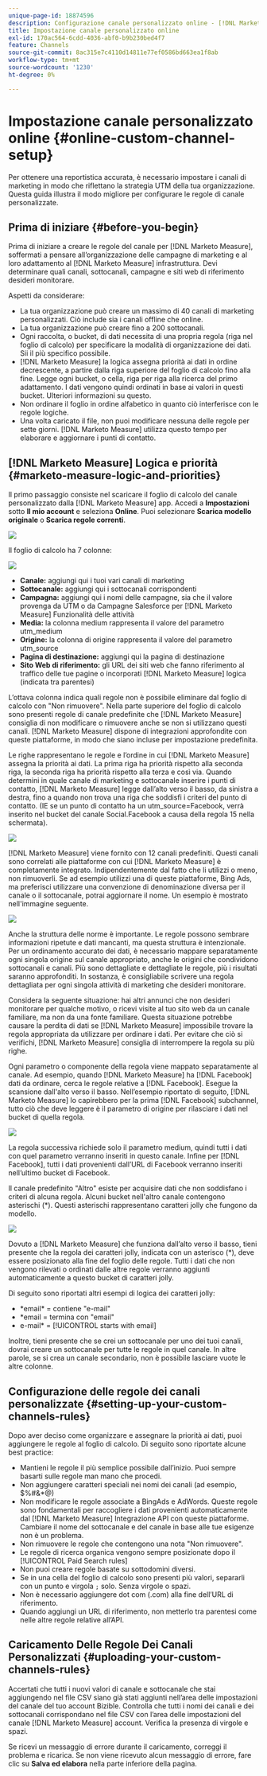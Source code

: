 ```yaml
---
unique-page-id: 18874596
description: Configurazione canale personalizzato online - [!DNL Marketo Measure] - Documentazione del prodotto
title: Impostazione canale personalizzato online
exl-id: 170ac564-6cdd-4036-abf0-b9b230bed4f7
feature: Channels
source-git-commit: 8ac315e7c4110d14811e77ef0586bd663ea1f8ab
workflow-type: tm+mt
source-wordcount: '1230'
ht-degree: 0%

---
```


# Impostazione canale personalizzato online {#online-custom-channel-setup}

Per ottenere una reportistica accurata, è necessario impostare i canali di marketing in modo che riflettano la strategia UTM della tua organizzazione. Questa guida illustra il modo migliore per configurare le regole di canale personalizzate.

## Prima di iniziare {#before-you-begin}

Prima di iniziare a creare le regole del canale per [!DNL Marketo Measure], soffermati a pensare all’organizzazione delle campagne di marketing e al loro adattamento al [!DNL Marketo Measure] infrastruttura. Devi determinare quali canali, sottocanali, campagne e siti web di riferimento desideri monitorare.

Aspetti da considerare:

* La tua organizzazione può creare un massimo di 40 canali di marketing personalizzati. Ciò include sia i canali offline che online.
* La tua organizzazione può creare fino a 200 sottocanali.
* Ogni raccolta, o bucket, di dati necessita di una propria regola (riga nel foglio di calcolo) per specificare la modalità di organizzazione dei dati. Sii il più specifico possibile.
* [!DNL Marketo Measure] la logica assegna priorità ai dati in ordine decrescente, a partire dalla riga superiore del foglio di calcolo fino alla fine. Legge ogni bucket, o cella, riga per riga alla ricerca del primo adattamento. I dati vengono quindi ordinati in base ai valori in questi bucket. Ulteriori informazioni su questo.
* Non ordinare il foglio in ordine alfabetico in quanto ciò interferisce con le regole logiche.
* Una volta caricato il file, non puoi modificare nessuna delle regole per sette giorni. [!DNL Marketo Measure] utilizza questo tempo per elaborare e aggiornare i punti di contatto.

## [!DNL Marketo Measure] Logica e priorità {#marketo-measure-logic-and-priorities}

Il primo passaggio consiste nel scaricare il foglio di calcolo del canale personalizzato dalla [!DNL Marketo Measure] app. Accedi a **Impostazioni** sotto **Il mio account** e seleziona **Online**. Puoi selezionare **Scarica modello originale** o **Scarica regole correnti**.

![](assets/1.png)

Il foglio di calcolo ha 7 colonne:

![](assets/2.png)

* **Canale:** aggiungi qui i tuoi vari canali di marketing
* **Sottocanale:** aggiungi qui i sottocanali corrispondenti
* **Campagna:** aggiungi qui i nomi delle campagne, sia che il valore provenga da UTM o da Campagne Salesforce per [!DNL Marketo Measure] Funzionalità delle attività
* **Media:** la colonna medium rappresenta il valore del parametro utm_medium
* **Origine:** la colonna di origine rappresenta il valore del parametro utm_source
* **Pagina di destinazione:** aggiungi qui la pagina di destinazione
* **Sito Web di riferimento:** gli URL dei siti web che fanno riferimento al traffico delle tue pagine o incorporati [!DNL Marketo Measure] logica (indicata tra parentesi)

L’ottava colonna indica quali regole non è possibile eliminare dal foglio di calcolo con &quot;Non rimuovere&quot;. Nella parte superiore del foglio di calcolo sono presenti regole di canale predefinite che [!DNL Marketo Measure] consiglia di non modificare o rimuovere anche se non si utilizzano questi canali. [!DNL Marketo Measure] dispone di integrazioni approfondite con queste piattaforme, in modo che siano incluse per impostazione predefinita.

Le righe rappresentano le regole e l’ordine in cui [!DNL Marketo Measure] assegna la priorità ai dati. La prima riga ha priorità rispetto alla seconda riga, la seconda riga ha priorità rispetto alla terza e così via. Quando determini in quale canale di marketing e sottocanale inserire i punti di contatto, [!DNL Marketo Measure] legge dall’alto verso il basso, da sinistra a destra, fino a quando non trova una riga che soddisfi i criteri del punto di contatto. (IE se un punto di contatto ha un utm_source=Facebook, verrà inserito nel bucket del canale Social.Facebook a causa della regola 15 nella schermata).

![](assets/3.png)

[!DNL Marketo Measure] viene fornito con 12 canali predefiniti. Questi canali sono correlati alle piattaforme con cui [!DNL Marketo Measure] è completamente integrato. Indipendentemente dal fatto che li utilizzi o meno, non rimuoverli. Se ad esempio utilizzi una di queste piattaforme, Bing Ads, ma preferisci utilizzare una convenzione di denominazione diversa per il canale o il sottocanale, potrai aggiornare il nome. Un esempio è mostrato nell&#39;immagine seguente.

![](assets/4.png)

Anche la struttura delle norme è importante. Le regole possono sembrare informazioni ripetute e dati mancanti, ma questa struttura è intenzionale. Per un ordinamento accurato dei dati, è necessario mappare separatamente ogni singola origine sul canale appropriato, anche le origini che condividono sottocanali e canali. Più sono dettagliate e dettagliate le regole, più i risultati saranno approfonditi. In sostanza, è consigliabile scrivere una regola dettagliata per ogni singola attività di marketing che desideri monitorare.

Considera la seguente situazione: hai altri annunci che non desideri monitorare per qualche motivo, o ricevi visite al tuo sito web da un canale familiare, ma non da una fonte familiare. Questa situazione potrebbe causare la perdita di dati se [!DNL Marketo Measure] impossibile trovare la regola appropriata da utilizzare per ordinare i dati. Per evitare che ciò si verifichi, [!DNL Marketo Measure] consiglia di interrompere la regola su più righe.

Ogni parametro o componente della regola viene mappato separatamente al canale. Ad esempio, quando [!DNL Marketo Measure] ha [!DNL Facebook] dati da ordinare, cerca le regole relative a [!DNL Facebook]. Esegue la scansione dall&#39;alto verso il basso. Nell’esempio riportato di seguito, [!DNL Marketo Measure] lo capirebbero per la prima [!DNL Facebook] subchannel, tutto ciò che deve leggere è il parametro di origine per rilasciare i dati nel bucket di quella regola.

![](assets/5.png)

La regola successiva richiede solo il parametro medium, quindi tutti i dati con quel parametro verranno inseriti in questo canale. Infine per [!DNL Facebook], tutti i dati provenienti dall’URL di Facebook verranno inseriti nell’ultimo bucket di Facebook.

Il canale predefinito &quot;Altro&quot; esiste per acquisire dati che non soddisfano i criteri di alcuna regola. Alcuni bucket nell&#39;altro canale contengono asterischi (&#42;). Questi asterischi rappresentano caratteri jolly che fungono da modello.

![](assets/6.png)

Dovuto a [!DNL Marketo Measure] che funziona dall’alto verso il basso, tieni presente che la regola dei caratteri jolly, indicata con un asterisco (&#42;), deve essere posizionato alla fine del foglio delle regole. Tutti i dati che non vengono rilevati o ordinati dalle altre regole verranno aggiunti automaticamente a questo bucket di caratteri jolly.

Di seguito sono riportati altri esempi di logica dei caratteri jolly:

* &#42;email&#42; = contiene &quot;e-mail&quot;
* &#42;email = termina con &quot;email&quot;
* e-mail&#42; = [!UICONTROL starts with email]

Inoltre, tieni presente che se crei un sottocanale per uno dei tuoi canali, dovrai creare un sottocanale per tutte le regole in quel canale. In altre parole, se si crea un canale secondario, non è possibile lasciare vuote le altre colonne.

## Configurazione delle regole dei canali personalizzate {#setting-up-your-custom-channels-rules}

Dopo aver deciso come organizzare e assegnare la priorità ai dati, puoi aggiungere le regole al foglio di calcolo. Di seguito sono riportate alcune best practice:

* Mantieni le regole il più semplice possibile dall’inizio. Puoi sempre basarti sulle regole man mano che procedi.
* Non aggiungere caratteri speciali nei nomi dei canali (ad esempio, $%#&amp;&#42;@)
* Non modificare le regole associate a BingAds e AdWords. Queste regole sono fondamentali per raccogliere i dati provenienti automaticamente dal [!DNL Marketo Measure] Integrazione API con queste piattaforme. Cambiare il nome del sottocanale e del canale in base alle tue esigenze non è un problema.
* Non rimuovere le regole che contengono una nota &quot;Non rimuovere&quot;.
* Le regole di ricerca organica vengono sempre posizionate dopo il [!UICONTROL Paid Search rules]
* Non puoi creare regole basate su sottodomini diversi.
* Se in una cella del foglio di calcolo sono presenti più valori, separarli con un punto e virgola `;` solo. Senza virgole o spazi.
* Non è necessario aggiungere dot com (.com) alla fine dell’URL di riferimento.
* Quando aggiungi un URL di riferimento, non metterlo tra parentesi come nelle altre regole relative all’API.

## Caricamento Delle Regole Dei Canali Personalizzati {#uploading-your-custom-channels-rules}

Accertati che tutti i nuovi valori di canale e sottocanale che stai aggiungendo nel file CSV siano già stati aggiunti nell’area delle impostazioni del canale del tuo account Bizible. Controlla che tutti i nomi dei canali e dei sottocanali corrispondano nel file CSV con l’area delle impostazioni del canale [!DNL Marketo Measure] account. Verifica la presenza di virgole e spazi.

Se ricevi un messaggio di errore durante il caricamento, correggi il problema e ricarica. Se non viene ricevuto alcun messaggio di errore, fare clic su **Salva ed elabora** nella parte inferiore della pagina.
